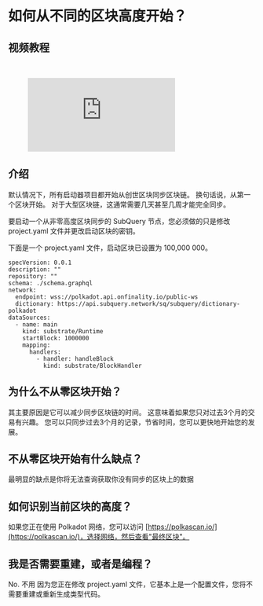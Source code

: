 # 如何从不同的区块高度开始？

## 视频教程

<br/>
<figure class="video_container">
  <iframe src="https://www.youtube.com/embed/ZiNSXDMHmBk" frameborder="0" allowfullscreen="true"></iframe>
</figure>

## 介绍

默认情况下，所有启动器项目都开始从创世区块同步区块链。 换句话说，从第一个区块开始。 对于大型区块链，这通常需要几天甚至几周才能完全同步。

要启动一个从非零高度区块同步的 SubQuery 节点，您必须做的只是修改project.yaml 文件并更改启动区块的密钥。

下面是一个 project.yaml 文件，启动区块已设置为 100,000 000。

```shell
specVersion: 0.0.1
description: ""
repository: ""
schema: ./schema.graphql
network:
  endpoint: wss://polkadot.api.onfinality.io/public-ws
  dictionary: https://api.subquery.network/sq/subquery/dictionary-polkadot
dataSources:
  - name: main
    kind: substrate/Runtime
    startBlock: 1000000
    mapping:
      handlers:
        - handler: handleBlock
          kind: substrate/BlockHandler
```

## 为什么不从零区块开始？

其主要原因是它可以减少同步区块链的时间。 这意味着如果您只对过去3个月的交易有兴趣。 您可以只同步过去3个月的记录，节省时间，您可以更快地开始您的发展。

## 不从零区块开始有什么缺点？

最明显的缺点是你将无法查询获取你没有同步的区块上的数据

## 如何识别当前区块的高度？

如果您正在使用 Polkadot 网络，您可以访问 [https://polkascan.io/](https://polkascan.io/)，选择网络，然后查看"最终区块"。

## 我是否需要重建，或者是编程？

No. 不用 因为您正在修改 project.yaml 文件，它基本上是一个配置文件，您将不需要重建或重新生成类型代码。
